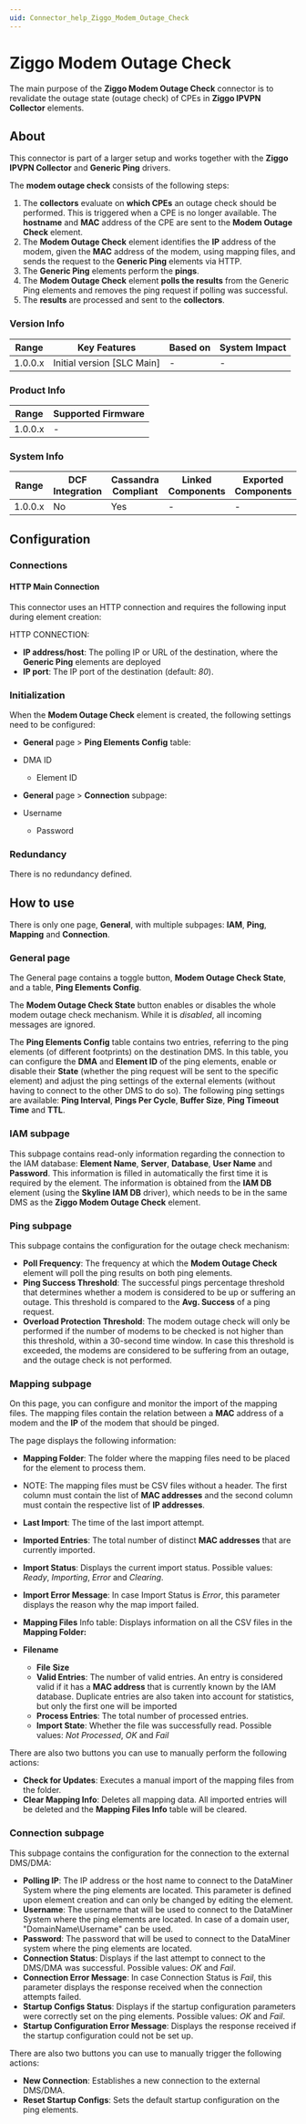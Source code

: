 ```yaml
---
uid: Connector_help_Ziggo_Modem_Outage_Check
---
```


# Ziggo Modem Outage Check

The main purpose of the **Ziggo Modem Outage Check** connector is to revalidate the outage state (outage check) of CPEs in **Ziggo IPVPN Collector** elements.

## About

This connector is part of a larger setup and works together with the **Ziggo IPVPN Collector** and **Generic Ping** drivers.

The **modem outage check** consists of the following steps:

1. The **collectors** evaluate on **which CPEs** an outage check should be performed. This is triggered when a CPE is no longer available. The **hostname** and **MAC** address of the CPE are sent to the **Modem Outage Check** element.
2. The **Modem Outage Check** element identifies the **IP** address of the modem, given the **MAC** address of the modem, using mapping files, and sends the request to the **Generic Ping** elements via HTTP.
3. The **Generic Ping** elements perform the **pings**.
4. The **Modem Outage Check** element **polls the results** from the Generic Ping elements and removes the ping request if polling was successful.
5. The **results** are processed and sent to the **collectors**.

### Version Info

| **Range** | **Key Features**             | **Based on** | **System Impact** |
|-----------|------------------------------|--------------|-------------------|
| 1.0.0.x   | Initial version \[SLC Main\] | \-           | \-                |

### Product Info

| **Range** | **Supported Firmware** |
|-----------|------------------------|
| 1.0.0.x   | \-                     |

### System Info

| **Range** | **DCF Integration** | **Cassandra Compliant** | **Linked Components** | **Exported Components** |
|-----------|---------------------|-------------------------|-----------------------|-------------------------|
| 1.0.0.x   | No                  | Yes                     | \-                    | \-                      |

## Configuration

### Connections

#### HTTP Main Connection

This connector uses an HTTP connection and requires the following input during element creation:

HTTP CONNECTION:

- **IP address/host**: The polling IP or URL of the destination, where the **Generic Ping** elements are deployed
- **IP port**: The IP port of the destination (default: *80*).

### Initialization

When the **Modem Outage Check** element is created, the following settings need to be configured:

- **General** page \> **Ping Elements Config** table:

- DMA ID
  - Element ID

- **General** page \> **Connection** subpage:

- Username
  - Password

### Redundancy

There is no redundancy defined.

## How to use

There is only one page, **General**, with multiple subpages: **IAM**, **Ping**, **Mapping** and **Connection**.

### General page

The General page contains a toggle button, **Modem Outage Check State**, and a table, **Ping Elements Config**.

The **Modem Outage Check State** button enables or disables the whole modem outage check mechanism. While it is *disabled*, all incoming messages are ignored.

The **Ping Elements Config** table contains two entries, referring to the ping elements (of different footprints) on the destination DMS. In this table, you can configure the **DMA** and **Element ID** of the ping elements, enable or disable their **State** (whether the ping request will be sent to the specific element) and adjust the ping settings of the external elements (without having to connect to the other DMS to do so). The following ping settings are available: **Ping Interval**, **Pings Per Cycle**, **Buffer Size**, **Ping Timeout Time** and **TTL**.

### IAM subpage

This subpage contains read-only information regarding the connection to the IAM database: **Element Name**, **Server**, **Database**, **User Name** and **Password**. This information is filled in automatically the first time it is required by the element. The information is obtained from the **IAM DB** element (using the **Skyline IAM DB** driver), which needs to be in the same DMS as the **Ziggo Modem Outage Check** element.

### Ping subpage

This subpage contains the configuration for the outage check mechanism:

- **Poll Frequency**: The frequency at which the **Modem Outage Check** element will poll the ping results on both ping elements.
- **Ping Success Threshold**: The successful pings percentage threshold that determines whether a modem is considered to be up or suffering an outage. This threshold is compared to the **Avg. Success** of a ping request.
- **Overload Protection Threshold**: The modem outage check will only be performed if the number of modems to be checked is not higher than this threshold, within a 30-second time window. In case this threshold is exceeded, the modems are considered to be suffering from an outage, and the outage check is not performed.

### Mapping subpage

On this page, you can configure and monitor the import of the mapping files. The mapping files contain the relation between a **MAC** address of a modem and the **IP** of the modem that should be pinged.

The page displays the following information:

- **Mapping Folder**: The folder where the mapping files need to be placed for the element to process them.

- NOTE: The mapping files must be CSV files without a header. The first column must contain the list of **MAC addresses** and the second column must contain the respective list of **IP addresses**.

- **Last Import**: The time of the last import attempt.

- **Imported Entries**: The total number of distinct **MAC addresses** that are currently imported.

- **Import Status**: Displays the current import status. Possible values: *Ready*, *Importing*, *Error* and *Clearing*.

- **Import Error Message**: In case Import Status is *Error*, this parameter displays the reason why the map import failed.

- **Mapping Files** Info table: Displays information on all the CSV files in the **Mapping Folder:**

- **Filename**
  - **File** **Size**
  - **Valid Entries**: The number of valid entries. An entry is considered valid if it has a **MAC address** that is currently known by the IAM database. Duplicate entries are also taken into account for statistics, but only the first one will be imported
  - **Process Entries**: The total number of processed entries.
  - **Import State**: Whether the file was successfully read. Possible values: *Not Processed*, *OK* and *Fail*

There are also two buttons you can use to manually perform the following actions:

- **Check for Updates**: Executes a manual import of the mapping files from the folder.
- **Clear Mapping Info**: Deletes all mapping data. All imported entries will be deleted and the **Mapping Files Info** table will be cleared.

### Connection subpage

This subpage contains the configuration for the connection to the external DMS/DMA:

- **Polling IP**: The IP address or the host name to connect to the DataMiner System where the ping elements are located. This parameter is defined upon element creation and can only be changed by editing the element.
- **Username**: The username that will be used to connect to the DataMiner System where the ping elements are located. In case of a domain user, "DomainName\Username" can be used.
- **Password**: The password that will be used to connect to the DataMiner system where the ping elements are located.
- **Connection Status**: Displays if the last attempt to connect to the DMS/DMA was successful. Possible values: *OK* and *Fail*.
- **Connection Error Message**: In case Connection Status is *Fail*, this parameter displays the response received when the connection attempts failed.
- **Startup Configs Status**: Displays if the startup configuration parameters were correctly set on the ping elements. Possible values: *OK* and *Fail*.
- **Startup Configuration Error Message**: Displays the response received if the startup configuration could not be set up.

There are also two buttons you can use to manually trigger the following actions:

- **New Connection**: Establishes a new connection to the external DMS/DMA.
- **Reset Startup Configs**: Sets the default startup configuration on the ping elements.
